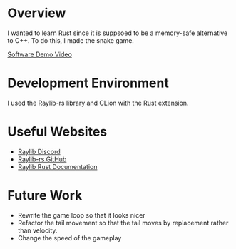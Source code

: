 # Overview

I wanted to learn Rust since it is suppsoed to be a memory-safe alternative to C++. To do this, I made the snake game.

[Software Demo Video](https://youtu.be/uprqviWrn4w)

# Development Environment

I used the Raylib-rs library and CLion with the Rust extension. 

# Useful Websites

* [Raylib Discord](https://discord.com/invite/raylib)
* [Raylib-rs GitHub](https://github.com/deltaphc/raylib-rs)
* [Raylib Rust Documentation](https://docs.rs/raylib/latest/raylib/)

# Future Work

* Rewrite the game loop so that it looks nicer
* Refactor the tail movement so that the tail moves by replacement rather than velocity.
* Change the speed of the gameplay
